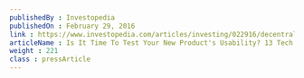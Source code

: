 ```yaml
---
publishedBy : Investopedia
publishedOn : February 29, 2016
link : https://www.investopedia.com/articles/investing/022916/decentralized-autonomous-organizations-iot-today.asp
articleName : Is It Time To Test Your New Product's Usability? 13 Tech Experts Weigh In
weight : 221 
class : pressArticle
---
```

